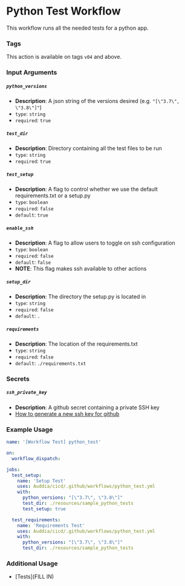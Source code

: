 # Python Test Workflow
This workflow runs all the needed tests for a python app.

### Tags
This action is available on tags `v04` and above.


### Input Arguments

##### `python_versions`
* **Description**: A json string of the versions desired (e.g. `"[\"3.7\", \"3.8\"]"`)
* `type`: `string`
* `required`: `true`

##### `test_dir`
* **Description**: Directory containing all the test files to be run
* `type`: `string`
* `required`: `true`

##### `test_setup`
* **Description**: A flag to control whether we use the default requirements.txt or a setup.py 
* `type`: `boolean`
* `required`: `false`
* `default`: `true`

##### `enable_ssh`
* **Description**: A flag to allow users to toggle on ssh configuration
* `type`: `boolean`
* `required`: `false`
* `default`: `false`
* **NOTE**: This flag makes ssh available to other actions

##### `setup_dir`
* **Description**: The directory the setup.py is located in 
* `type`: `string`
* `required`: `false`
* `default`: `.`

##### `requirements`
* **Description**: The location of the requirements.txt
* `type`: `string`
* `required`: `false`
* `default`: `./requirements.txt`

### Secrets

##### `ssh_private_key`
* **Description**: A github secret containing a private SSH key
* [How to generate a new ssh key for github](https://docs.github.com/en/authentication/connecting-to-github-with-ssh/generating-a-new-ssh-key-and-adding-it-to-the-ssh-agent) 
 

### Example Usage
```yaml
name: '[Workflow Test] python_test'

on: 
  workflow_dispatch:

jobs:
  test_setup:
    name: 'Setup Test'
    uses: Auddia/cicd/.github/workflows/python_test.yml
    with:
      python_versions: "[\"3.7\", \"3.8\"]"
      test_dir: ./resources/sample_python_tests
      test_setup: true

  test_requirements:
    name: 'Requirements Test'
    uses: Auddia/cicd/.github/workflows/python_test.yml
    with:
      python_versions: "[\"3.7\", \"3.8\"]"
      test_dir: ./resources/sample_python_tests
```

### Additional Usage
* [Tests](FILL IN)